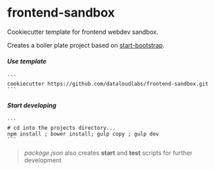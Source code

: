 # frontend-sandbox
Cookiecutter template for frontend webdev sandbox.

Creates a boiler plate project based on [start-bootstrap](https://startbootstrap.com).

##### Use template

	```
	cookiecutter https://github.com/dataloudlabs/frontend-sandbox.git
	```

##### Start developing

	```
	# cd into the projects directory...
	npm install ; bower install; gulp copy ; gulp dev
	```

> *package.json* also creates **start** and **test** scripts for further development

